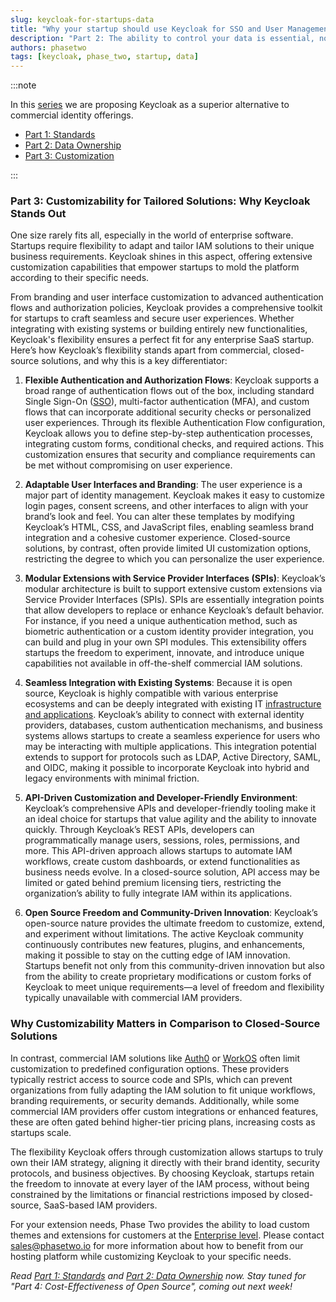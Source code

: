 ```yaml
---
slug: keycloak-for-startups-data
title: "Why your startup should use Keycloak for SSO and User Management - Part 2: Data"
description: "Part 2: The ability to control your data is essential, now and in the future."
authors: phasetwo
tags: [keycloak, phase_two, startup, data]
---
```


:::note

In this [series](./2024-10-18-keycloak-for-startups-overview.md) we are proposing Keycloak as a superior alternative to commercial identity offerings.

- [Part 1: Standards](./2024-10-21-keycloak-for-startups-standards.md)
- [Part 2: Data Ownership](./2024-10-28-keycloak-for-startups-data.md)
- [Part 3: Customization](./2024-11-04-keycloak-for-startups-customization.md)

:::

### Part 3: Customizability for Tailored Solutions: Why Keycloak Stands Out

One size rarely fits all, especially in the world of enterprise software. Startups require flexibility to adapt and tailor IAM solutions to their unique business requirements. Keycloak shines in this aspect, offering extensive customization capabilities that empower startups to mold the platform according to their specific needs.

From branding and user interface customization to advanced authentication flows and authorization policies, Keycloak provides a comprehensive toolkit for startups to craft seamless and secure user experiences. Whether integrating with existing systems or building entirely new functionalities, Keycloak's flexibility ensures a perfect fit for any enterprise SaaS startup. Here’s how Keycloak’s flexibility stands apart from commercial, closed-source solutions, and why this is a key differentiator:

1. **Flexible Authentication and Authorization Flows**: Keycloak supports a broad range of authentication flows out of the box, including standard Single Sign-On ([SSO](/product/sso/)), multi-factor authentication (MFA), and custom flows that can incorporate additional security checks or personalized user experiences. Through its flexible Authentication Flow configuration, Keycloak allows you to define step-by-step authentication processes, integrating custom forms, conditional checks, and required actions. This customization ensures that security and compliance requirements can be met without compromising on user experience.

2. **Adaptable User Interfaces and Branding**: The user experience is a major part of identity management. Keycloak makes it easy to customize login pages, consent screens, and other interfaces to align with your brand’s look and feel. You can alter these templates by modifying Keycloak’s HTML, CSS, and JavaScript files, enabling seamless brand integration and a cohesive customer experience. Closed-source solutions, by contrast, often provide limited UI customization options, restricting the degree to which you can personalize the user experience.

3. **Modular Extensions with Service Provider Interfaces (SPIs)**: Keycloak’s modular architecture is built to support extensive custom extensions via Service Provider Interfaces (SPIs). SPIs are essentially integration points that allow developers to replace or enhance Keycloak’s default behavior. For instance, if you need a unique authentication method, such as biometric authentication or a custom identity provider integration, you can build and plug in your own SPI modules. This extensibility offers startups the freedom to experiment, innovate, and introduce unique capabilities not available in off-the-shelf commercial IAM solutions.

4. **Seamless Integration with Existing Systems**: Because it is open source, Keycloak is highly compatible with various enterprise ecosystems and can be deeply integrated with existing IT [infrastructure and applications](/product/integrations/). Keycloak’s ability to connect with external identity providers, databases, custom authentication mechanisms, and business systems allows startups to create a seamless experience for users who may be interacting with multiple applications. This integration potential extends to support for protocols such as LDAP, Active Directory, SAML, and OIDC, making it possible to incorporate Keycloak into hybrid and legacy environments with minimal friction.

5. **API-Driven Customization and Developer-Friendly Environment**: Keycloak’s comprehensive APIs and developer-friendly tooling make it an ideal choice for startups that value agility and the ability to innovate quickly. Through Keycloak’s REST APIs, developers can programmatically manage users, sessions, roles, permissions, and more. This API-driven approach allows startups to automate IAM workflows, create custom dashboards, or extend functionalities as business needs evolve. In a closed-source solution, API access may be limited or gated behind premium licensing tiers, restricting the organization’s ability to fully integrate IAM within its applications.

6. **Open Source Freedom and Community-Driven Innovation**: Keycloak’s open-source nature provides the ultimate freedom to customize, extend, and experiment without limitations. The active Keycloak community continuously contributes new features, plugins, and enhancements, making it possible to stay on the cutting edge of IAM innovation. Startups benefit not only from this community-driven innovation but also from the ability to create proprietary modifications or custom forks of Keycloak to meet unique requirements—a level of freedom and flexibility typically unavailable with commercial IAM providers.

### Why Customizability Matters in Comparison to Closed-Source Solutions

In contrast, commercial IAM solutions like [Auth0](./2024-05-01-alternatives-auth0.md) or [WorkOS](./2024-07-22-keycloak-vs-workos.md) often limit customization to predefined configuration options. These providers typically restrict access to source code and SPIs, which can prevent organizations from fully adapting the IAM solution to fit unique workflows, branding requirements, or security demands. Additionally, while some commercial IAM providers offer custom integrations or enhanced features, these are often gated behind higher-tier pricing plans, increasing costs as startups scale.

The flexibility Keycloak offers through customization allows startups to truly own their IAM strategy, aligning it directly with their brand identity, security protocols, and business objectives. By choosing Keycloak, startups retain the freedom to innovate at every layer of the IAM process, without being constrained by the limitations or financial restrictions imposed by closed-source, SaaS-based IAM providers.

For your extension needs, Phase Two provides the ability to load custom themes and extensions for customers at the [Enterprise level](/hosting/). Please contact [sales@phasetwo.io](mailto:sales@phasetwo.io) for more information about how to benefit from our hosting platform while customizing Keycloak to your specific needs.

_Read [Part 1: Standards](./2024-10-21-keycloak-for-startups-standards.md) and [Part 2: Data Ownership](./2024-10-21-keycloak-for-startups-data.md) now. Stay tuned for "Part 4: Cost-Effectiveness of Open Source", coming out next week!_
